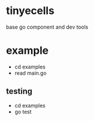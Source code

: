 # tinyecells
base go component and dev tools

# example
- cd examples
- read main.go

## testing
- cd examples
- go test